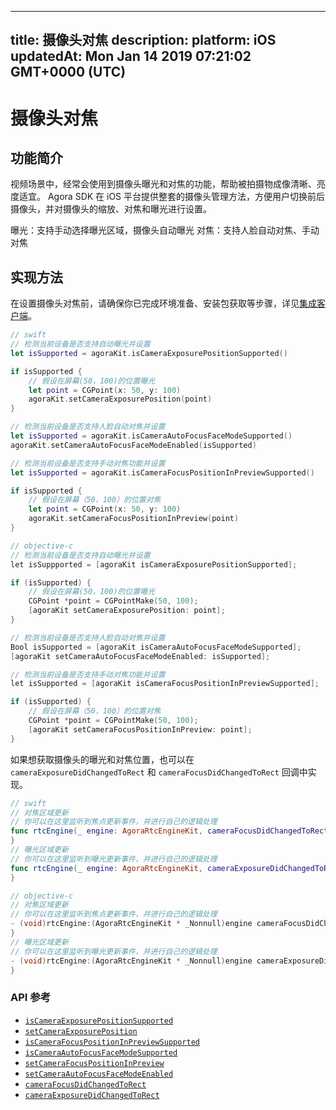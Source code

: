 
---
title: 摄像头对焦
description: 
platform: iOS
updatedAt: Mon Jan 14 2019 07:21:02 GMT+0000 (UTC)
---
# 摄像头对焦
## 功能简介

视频场景中，经常会使用到摄像头曝光和对焦的功能，帮助被拍摄物成像清晰、亮度适宜。
Agora SDK 在 iOS 平台提供整套的摄像头管理方法，方便用户切换前后摄像头，并对摄像头的缩放、对焦和曝光进行设置。

曝光：支持手动选择曝光区域，摄像头自动曝光
对焦：支持人脸自动对焦、手动对焦

## 实现方法

在设置摄像头对焦前，请确保你已完成环境准备、安装包获取等步骤，详见[集成客户端](../../cn/Video/ios_video.md)。


```swift
// swift
// 检测当前设备是否支持自动曝光并设置
let isSupported = agoraKit.isCameraExposurePositionSupported()

if isSupported {
    // 假设在屏幕(50，100)的位置曝光
    let point = CGPoint(x: 50, y: 100)
    agoraKit.setCameraExposurePosition(point)
}

// 检测当前设备是否支持人脸自动对焦并设置
let isSupported = agoraKit.isCameraAutoFocusFaceModeSupported()
agoraKit.setCameraAutoFocusFaceModeEnabled(isSupported)

// 检测当前设备是否支持手动对焦功能并设置
let isSupported = agoraKit.isCameraFocusPositionInPreviewSupported()

if isSupported {
	// 假设在屏幕（50，100）的位置对焦
	let point = CGPoint(x: 50, y: 100)
	agoraKit.setCameraFocusPositionInPreview(point)
}
```

```objective-c
// objective-c
// 检测当前设备是否支持自动曝光并设置
let isSuppported = [agoraKit isCameraExposurePositionSupported];

if (isSupported) {
    // 假设在屏幕(50，100)的位置曝光
    CGPoint *point = CGPointMake(50, 100);
    [agoraKit setCameraExposurePosition: point];
}

// 检测当前设备是否支持人脸自动对焦并设置
Bool isSupported = [agoraKit isCameraAutoFocusFaceModeSupported];
[agoraKit setCameraAutoFocusFaceModeEnabled: isSupported];

// 检测当前设备是否支持手动对焦功能并设置
let isSupported = [agoraKit isCameraFocusPositionInPreviewSupported];

if (isSupported) {
	// 假设在屏幕（50，100）的位置对焦
	CGPoint *point = CGPointMake(50, 100);
	[agoraKit setCameraFocusPositionInPreview: point];
}
```

如果想获取摄像头的曝光和对焦位置，也可以在 `cameraExposureDidChangedToRect` 和  `cameraFocusDidChangedToRect` 回调中实现。

```swift
// swift
// 对焦区域更新
// 你可以在这里监听到焦点更新事件，并进行自己的逻辑处理
func rtcEngine(_ engine: AgoraRtcEngineKit, cameraFocusDidChangedToRect: CGRect) {
}
// 曝光区域更新
// 你可以在这里监听到曝光更新事件，并进行自己的逻辑处理
func rtcEngine(_ engine: AgoraRtcEngineKit, cameraExposureDidChangedToRect: CGRect) {
}
```

```objective-c
// objective-c
// 对焦区域更新
// 你可以在这里监听到焦点更新事件，并进行自己的逻辑处理
- (void)rtcEngine:(AgoraRtcEngineKit * _Nonnull)engine cameraFocusDidChangedToRect:(CGRect)rect {
}
// 曝光区域更新
// 你可以在这里监听到曝光更新事件，并进行自己的逻辑处理
- (void)rtcEngine:(AgoraRtcEngineKit * _Nonnull)engine cameraExposureDidChangedToRect:(CGRect)rect {
}
```


### API 参考

- [`isCameraExposurePositionSupported`](../../cn/Video/camera_focus_ios.md)
- [`setCameraExposurePosition`](../../cn/Video/camera_focus_ios.md)
- [`isCameraFocusPositionInPreviewSupported`](https://docs.agora.io/cn/Video/API%20Reference/oc/Classes/AgoraRtcEngineKit.html#//api/name/isCameraFocusPositionInPreviewSupported)
- [`isCameraAutoFocusFaceModeSupported`](https://docs.agora.io/cn/Video/API%20Reference/oc/Classes/AgoraRtcEngineKit.html#//api/name/isCameraAutoFocusFaceModeSupported)
- [`setCameraFocusPositionInPreview`](https://docs.agora.io/cn/Video/API%20Reference/oc/Classes/AgoraRtcEngineKit.html#//api/name/setCameraFocusPositionInPreview:)
- [`setCameraAutoFocusFaceModeEnabled`](https://docs.agora.io/cn/Video/API%20Reference/oc/Classes/AgoraRtcEngineKit.html#//api/name/setCameraAutoFocusFaceModeEnabled:)
- [`cameraFocusDidChangedToRect`](../../cn/Video/camera_focus_ios.md)
- [`cameraExposureDidChangedToRect`](../../cn/Video/camera_focus_ios.md)
